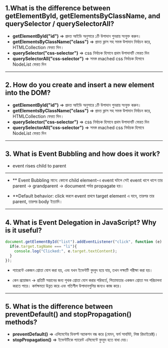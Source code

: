 ## 1.What is the difference between getElementById, getElementsByClassName, and querySelector / querySelectorAll?
- **getElementById("id")** => প্রদত্ত আইডি অনুসারে ১টি উপাদান পুনরায় সংযুক্ত করুন।
- **getElementsByClassName("class")** => প্রদত্ত ক্লাস সহ সমস্ত উপাদান নির্বাচন করে, HTMLCollection ফেরত দিন।
- **querySelector("css-selector")** => css নির্বাচক হিসাবে প্রথম উপাদানটি ফেরত দিন
- **querySelectorAll("css-selector")** => সমস্ত mached css নির্বাচক হিসাবে NodeList ফেরত দিন

---

## 2. How do you create and insert a new element into the DOM?

- **getElementById("id")** => প্রদত্ত আইডি অনুসারে ১টি উপাদান পুনরায় সংযুক্ত করুন।
- **getElementsByClassName("class")** => প্রদত্ত ক্লাস সহ সমস্ত উপাদান নির্বাচন করে, HTMLCollection ফেরত দিন।
- **querySelector("css-selector")** => css নির্বাচক হিসাবে প্রথম উপাদানটি ফেরত দিন
- **querySelectorAll("css-selector")** => সমস্ত mached css নির্বাচক হিসাবে NodeList ফেরত দিন

---

## 3. What is Event Bubbling and how does it work?
- event rises child to parent
---

- ** Event Bubbling মানে: কোনো child element-এ event ঘটলে সেই event ধাপে ধাপে তার parent → grandparent → document পর্যন্ত propagate হয়।

- **Default behavior: click করলে event প্রথমে target element এ যাবে, তারপর তার parent, তারপর body ইত্যাদি।

---

## 4. What is Event Delegation in JavaScript? Why is it useful?
```js
document.getElementById("list").addEventListener("click", function (e) {
  if(e.target.tagName === "li"){
    console.log("Clicked:", e.target.textContent);
  }
});
```

- প্যারেন্টে একজন শ্রোতা যোগ করা হয়, এবং যখন ইভেন্টটি বুদবুদ হয়ে যায়, তখন লক্ষ্যটি পরীক্ষা করা হয়।

- কেন প্রয়োজন → প্রতিটি সন্তানের জন্য পৃথক শ্রোতা যোগ করার পরিবর্তে, পিতামাতার একজন শ্রোতা সব পরিচালনা করতে পারে। কর্মক্ষমতা উন্নত করে এবং গতিশীল উপাদানগুলির জন্যও কাজ করে।

---

## 5. What is the difference between preventDefault() and stopPropagation() methods?
- **preventDefault()** => এলিমেন্টের ডিফল্ট অ্যাকশন বন্ধ করে (যেমন, ফর্ম সাবমিট, লিঙ্ক রিডাইরেক্ট)।
- **stopPropagation()** => ইভেন্টটিকে প্যারেন্ট এলিমেন্টে বুদবুদ হতে বাধা দেয়।